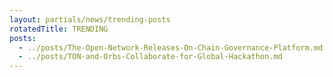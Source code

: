 ```yaml
---
layout: partials/news/trending-posts
rotatedTitle: TRENDING
posts:
  - ../posts/The-Open-Network-Releases-On-Chain-Governance-Platform.md
  - ../posts/TON-and-Orbs-Collaborate-for-Global-Hackathon.md
---
```


